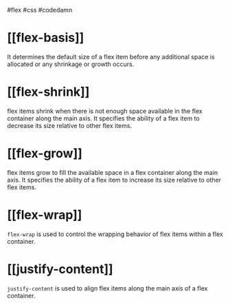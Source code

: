 #flex #css #codedamn 
# [[flex-basis]]
It determines the default size of a flex item before any additional space is allocated or any shrinkage or growth occurs.
# [[flex-shrink]]
flex items shrink when there is not enough space available in the flex container along the main axis. It specifies the ability of a flex item to decrease its size relative to other flex items.
# [[flex-grow]]
flex items grow to fill the available space in a flex container along the main axis. It specifies the ability of a flex item to increase its size relative to other flex items.
# [[flex-wrap]]
`flex-wrap` is used to control the wrapping behavior of flex items within a flex container.
# [[justify-content]]
`justify-content` is used to align flex items along the main axis of a flex container.